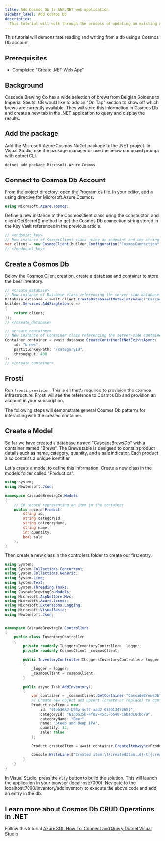 ```yaml
---
title: Add Cosmos Db to ASP.NET web application
sidebar_label: Add Cosmos Db
description:
  This tutorial will walk through the process of updating an existing ASP.NET web application to query from an Azure Cosmos Db.
---
```


This tutorial will demonstrate reading and writing from a db using a Cosmos Db account.

## Prerequisites
- Completed "Create .NET Web App"

## Background

Cascade Brewing Co has a wide selection of brews from Belgian Goldens to Imperial Stouts. CB would like to add an "On Tap" section to show off which brews are currently available. They will store this information in Cosmos Db and create a new tab in the .NET application to query and display the results. 

## Add the package

Add the Microsoft.Azure.Cosmos NuGet package to the .NET project. In Visual Studio, use the package manager or use the below command prompt with dotnet CLI. 

```bash title=".NET CLI"
dotnet add package Microsoft.Azure.Cosmos
```

## Connect to Cosmos Db Account

From the project directory, open the Program.cs file. In your editor, add a using directive for Microsoft.Azure.Cosmos.

```csharp title="Program.cs"
using Microsoft.Azure.Cosmos;
```

Define a new instance of the CosmosClient class using the constructor, and client.GetSecret() method to get the Cosmos Db connection string stored in the Key Vault referenced in the previous article.

```csharp title="Program.cs"
// <endpoint_key> 
// New instance of CosmosClient class using an endpoint and key string
var client = new CosmosClient(builder.Configuration["CosmosConnection"]);
// </endpoint_key>

```

## Create a Cosmos Db

Below the Cosmos Client creation, create a database and container to store the beer inventory.

```csharp title="Program.cs"
// <create_database>
// New instance of Database class referencing the server-side database
Database database = await client.CreateDatabaseIfNotExistsAsync("CascadeBrewsDb");
builder.Services.AddSingleton(s =>
{
    return client;
});
// </create_database>

// <create_container>
// New instance of Container class referencing the server-side container
Container container = await database.CreateContainerIfNotExistsAsync(
    id: "brews",
    partitionKeyPath: "/categoryId",
    throughput: 400
);
// </create_container>
```



## Frosti
Run `frosti provision`. This is all that's required to provision the cosmos infrastructure. Frosti will see the reference to Cosmos Db and provision an account in your subscription. 

The following steps will demonstrate general Cosmos Db patterns for interacting with the created container.

## Create a Model

So far we have created a database named "CascadeBrewsDb" with a container named "Brews". The Brews table is designed to contain product details such as name, category, quantity, and a sale indicator. Each product also contains a unique identifier.

Let's create a model to define this information. Create a new class in the models folder called "Product.cs".

```csharp title="Models/Product.cs"
using System;
using Newtonsoft.Json;

namespace CascadeBrewingCo.Models
{
    // C# record representing an item in the container
    public record Product(
        string id,
        string categoryId,
        string categoryName,
        string name,
        int quantity,
        bool sale
    );
}

```

Then create a new class in the controllers folder to create our first entry.

```csharp title="Controllers/InventoryController.cs"
using System;
using System.Collections.Concurrent;
using System.Collections.Generic;
using System.Linq;
using System.Text;
using System.Threading.Tasks;
using CascadeBrewingCo.Models;
using Microsoft.AspNetCore.Mvc;
using Microsoft.Azure.Cosmos;
using Microsoft.Extensions.Logging;
using Microsoft.VisualBasic;
using Newtonsoft.Json;


namespace CascadeBrewingCo.Controllers
{
	public class InventoryController
	{
        private readonly ILogger<InventoryController> _logger;
        private readonly CosmosClient _cosmosClient;

        public InventoryController(ILogger<InventoryController> logger, CosmosClient cosmosClient)
		{
            _logger = logger;
            _cosmosClient = cosmosClient;
        }

        public async Task AddInventory()
        {
            var container = _cosmosClient.GetContainer("CascadeBrewsDb", "brews");
            // Create new object and upsert (create or replace) to container
            Product newItem = new(
                id: "70b63682-b93a-4c77-aad2-65501347265f",
                categoryId: "61dba35b-4f02-45c5-b648-c6badc0cbd79",
                categoryName: "Beer",
                name: "Steep and Deep IPA",
                quantity: 12,
                sale: false
            );

            Product createdItem = await container.CreateItemAsync<Product>(newItem);

            Console.WriteLine($"Created item:\t{createdItem.id}\t[{createdItem.categoryName}]");
        }
	}
}
```

In Visual Studio, press the `Play` button to build the solution. This will launch the application in your browser (localhost:7090). Navigate to the localhost:7090/inventory/addinventory to execute the above code and add an entry in the db.

## Learn more about Cosmos Db CRUD Operations in .NET
Follow this tutorial [Azure SQL How To: Connect and Query Dotnet Visual Studio](https://learn.microsoft.com/en-us/azure/azure-sql/database/connect-query-dotnet-visual-studio?view=azuresql)